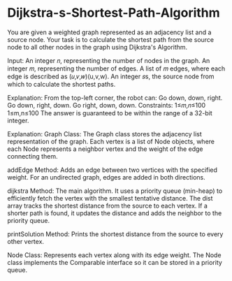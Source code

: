 # Dijkstra-s-Shortest-Path-Algorithm
You are given a weighted graph represented as an adjacency list and a source node. Your task is to calculate the shortest path from the source node to all other nodes in the graph using Dijkstra's Algorithm.


Input:
An integer 𝑛, representing the number of nodes in the graph.
An integer 𝑚, representing the number of edges.
A list of 𝑚 edges, where each edge is described as (𝑢,𝑣,𝑤)(u,v,w).
An integer 𝑠s, the source node from which to calculate the shortest paths.



Explanation:
From the top-left corner, the robot can:
Go down, down, right.
Go down, right, down.
Go right, down, down.
Constraints:
1≤𝑚,𝑛≤100 1≤m,n≤100
The answer is guaranteed to be within the range of a 32-bit integer.


Explanation:
Graph Class: The Graph class stores the adjacency list representation of the graph. Each vertex is a list of Node objects, where each Node represents a neighbor vertex and the weight of the edge connecting them.

addEdge Method: Adds an edge between two vertices with the specified weight. For an undirected graph, edges are added in both directions.

dijkstra Method: The main algorithm. It uses a priority queue (min-heap) to efficiently fetch the vertex with the smallest tentative distance. The dist array tracks the shortest distance from the source to each vertex. If a shorter path is found, it updates the distance and adds the neighbor to the priority queue.

printSolution Method: Prints the shortest distance from the source to every other vertex.

Node Class: Represents each vertex along with its edge weight. The Node class implements the Comparable interface so it can be stored in a priority queue.
